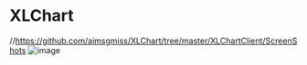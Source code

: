 # XLChart

//https://github.com/aimsgmiss/XLChart/tree/master/XLChartClient/ScreenShots
![image](https://github.com/aimsgmiss/XLChart/tree/master/XLChartClient/ScreenShots/XLPieChart.gif)
